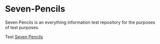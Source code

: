 Seven-Pencils
=============

Seven Pencils is an everything information test repository for the purposes of test purposes. 

Test <a href="http://www.everythinginformation.com/seven-pencils/" title="seven pencils">Seven Pencils</a>

